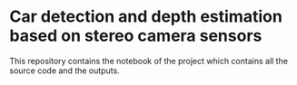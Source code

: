 # Car detection and depth estimation based on stereo camera sensors
This repository contains the notebook of the project which contains all the source code and the outputs.

